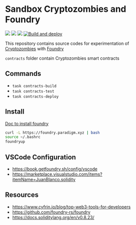 # Sandbox Cryptozombies and Foundry

<img src="https://img.shields.io/github/languages/top/icyfry/sandbox-cryptozombies-foundry" /> <img src="https://img.shields.io/badge/solidity-0.8.13-005850?style=flat"> <img src="https://img.shields.io/badge/-Ethereum-005850?style=flat&logo=Ethereum">
[![Build and deploy](https://github.com/icyfry/sandbox-cryptozombies-foundry/actions/workflows/test-cryptozombies.yml/badge.svg?branch=main)](https://github.com/icyfry/sandbox-cryptozombies-foundry/actions/workflows/test-cryptozombies.yml)

This repository contains source codes for experimentation of [Cryptozombies](https://cryptozombies.io/en/) with [Foundry](https://github.com/foundry-rs)

`contracts` folder contain Cryptozombies smart contracts

## Commands

* `task contracts-build`
* `task contracts-test`
* `task contracts-deploy`

## Install

[Doc to install foundry](https://book.getfoundry.sh/getting-started/installation)

```bash
curl -L https://foundry.paradigm.xyz | bash
source ~/.bashrc
foundryup
```

## VSCode Configuration

* https://book.getfoundry.sh/config/vscode
* https://marketplace.visualstudio.com/items?itemName=JuanBlanco.solidity


## Resources

* https://www.cyfrin.io/blog/top-web3-tools-for-developers
* https://github.com/foundry-rs/foundry
* https://docs.soliditylang.org/en/v0.8.23/